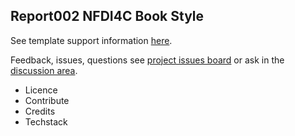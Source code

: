 ## Report002 NFDI4C Book Style

See template support information [here](/about-ada-book-template/readme.md).

Feedback, issues, questions see [project issues board](https://github.com/orgs/TIBHannover/projects/2) or ask in the [discussion area](https://github.com/TIBHannover/ADA/discussions).

  * Licence
  * Contribute
  * Credits
  * Techstack
